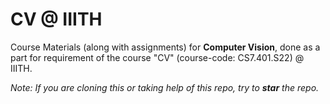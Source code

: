 # CV @ IIITH

Course Materials (along with assignments) for **Computer Vision**, done as a part for requirement of the course "CV" (course-code: CS7.401.S22) @ IIITH.

*Note: If you are cloning this or taking help of this repo, try to **star** the repo.*
